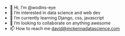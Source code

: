 - 👋 Hi, I’m @wodins-eye
- 👀 I’m interested in data science and web dev
- 🌱 I’m currently learning Django, css, javascript
- 💞️ I’m looking to collaborate on anything awesome  
- 📫 How to reach me david@mckennadatascience.com


